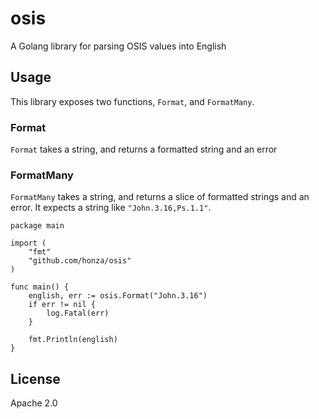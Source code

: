 osis
====

A Golang library for parsing OSIS values into English

Usage
-----

This library exposes two functions, `Format`, and `FormatMany`.

### Format

`Format` takes a string, and returns a formatted string and an error

### FormatMany

`FormatMany` takes a string, and returns a slice of formatted strings and an
error.  It expects a string like `"John.3.16,Ps.1.1"`.

```golang
package main

import (
	"fmt"
	"github.com/honza/osis"
)

func main() {
	english, err := osis.Format("John.3.16")
	if err != nil {
		log.Fatal(err)
	}

	fmt.Println(english)
}
```

License
-------

Apache 2.0
